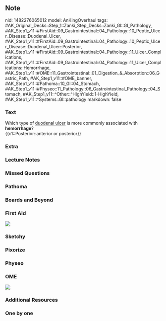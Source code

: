 ## Note
nid: 1482276065012
model: AnKingOverhaul
tags: #AK_Original_Decks::Step_1::Zanki_Step_Decks::Zanki_GI::GI_Pathology, #AK_Step1_v11::#FirstAid::09_Gastrointestinal::04_Pathology::10_Peptic_Ulcer_Disease::Duodenal_Ulcer, #AK_Step1_v11::#FirstAid::09_Gastrointestinal::04_Pathology::10_Peptic_Ulcer_Disease::Duodenal_Ulcer::Posterior, #AK_Step1_v11::#FirstAid::09_Gastrointestinal::04_Pathology::11_Ulcer_Complications, #AK_Step1_v11::#FirstAid::09_Gastrointestinal::04_Pathology::11_Ulcer_Complications::Hemorrhage, #AK_Step1_v11::#OME::11_Gastrointestinal::01_Digestion_&_Absorption::06_Gastric_Path, #AK_Step1_v11::#OME_banner, #AK_Step1_v11::#Pathoma::10_GI::04_Stomach, #AK_Step1_v11::#Physeo::11_Pathology::06_Gastrointestinal_Pathology::04_Stomach, #AK_Step1_v11::^Other::^HighYield::1-HighYield, #AK_Step1_v11::^Systems::GI::pathology
markdown: false

### Text
<div>
  Which type of <u>duodenal ulcer</u> is more commonly associated
  with <b>hemorrhage</b>?
</div>
<div>
  {{c1::Posterior::anterior or posterior}}
</div>

### Extra


### Lecture Notes


### Missed Questions


### Pathoma


### Boards and Beyond


### First Aid
<img src="tmpPN4Apc.png">

### Sketchy


### Pixorize


### Physeo


### OME
<div class="ome-widget">
  <a href="https://onlinemeded.org?ref=anki"><img src=
  "_OME_AnkiFlashcards_General_7.png"></a>
</div>

### Additional Resources


### One by one

